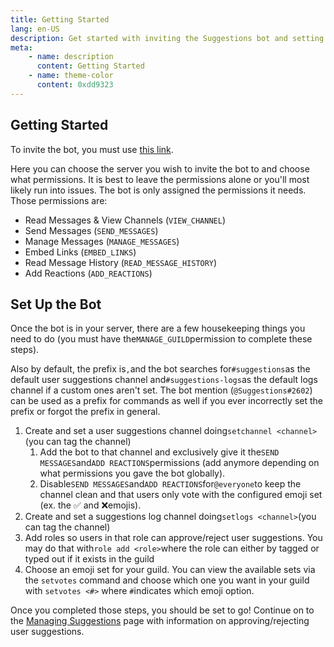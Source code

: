 ```yaml
---
title: Getting Started
lang: en-US
description: Get started with inviting the Suggestions bot and setting up its primary features.
meta:
    - name: description
      content: Getting Started
    - name: theme-color
      content: 0xdd9323
---
```


## Getting Started

To invite the bot, you must use [this link](https://discordapp.com/oauth2/authorize?client_id=474051954998509571&scope=bot&permissions=93248).

Here you can choose the server you wish to invite the bot to and choose what permissions. It is best to leave the permissions alone or you'll most likely run into issues. The bot is only assigned the permissions it needs. Those permissions are:

* Read Messages & View Channels \(`VIEW_CHANNEL`\)
* Send Messages \(`SEND_MESSAGES`\)
* Manage Messages \(`MANAGE_MESSAGES`\)
* Embed Links \(`EMBED_LINKS`\)
* Read Message History \(`READ_MESSAGE_HISTORY`\)
* Add Reactions \(`ADD_REACTIONS`\)

## Set Up the Bot

Once the bot is in your server, there are a few housekeeping things you need to do \(you must have the`MANAGE_GUILD`permission to complete these steps\).

Also by default, the prefix is`,`and the bot searches for`#suggestions`as the default user suggestions channel and`#suggestions-logs`as the default logs channel if a custom ones aren't set. The bot mention \(`@Suggestions#2602`\) can be used as a prefix for commands as well if you ever incorrectly set the prefix or forgot the prefix in general.

1. Create and set a user suggestions channel doing`setchannel <channel>`\(you can tag the channel\)
   1. Add the bot to that channel and exclusively give it the`SEND MESSAGES`and`ADD REACTIONS`permissions \(add anymore depending on what permissions you gave the bot globally\).
   2. Disable`SEND MESSAGES`and`ADD REACTIONS`for`@everyone`to keep the channel clean and that users only vote with the configured emoji set \(ex. the ✅ and ❌emojis\).
2. Create and set a suggestions log channel doing`setlogs <channel>`\(you can tag the channel\)
3. Add roles so users in that role can approve/reject user suggestions. You may do that with`role add <role>`where the role can either by tagged or typed out if it exists in the guild
4. Choose an emoji set for your guild. You can view the available sets via the `setvotes` command and choose which one you want in your guild with `setvotes <#>` where `#`indicates which emoji option.

Once you completed those steps, you should be set to go! Continue on to the [Managing Suggestions](managing-suggestions.md) page with information on approving/rejecting user suggestions.